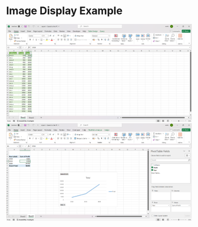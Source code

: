 <!DOCTYPE html>
<html lang="en">
<head>
    <meta charset="UTF-8">
    <meta name="viewport" content="width=device-width, initial-scale=1.0">
</head>
<body>
    <h1>Image Display Example</h1>
    <img src="https://github.com/smriti2911/Power_query/blob/main/Screenshot%202024-08-28%20230455.png" alt="Sample Image" style="max-width: 100%; height: auto;">
    <img src="https://github.com/smriti2911/Power_query/blob/main/Screenshot%202024-08-28%20230531.png" alt="Sample Image" style="max-width: 100%; height: auto;">
</body>
</html>
